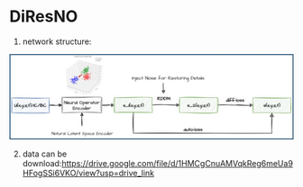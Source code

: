 # DiResNO

1. network structure:

![network](https://github.com/pidneuralode/DiResNO/blob/main/figure/network.jpg)

2. data can be download:https://drive.google.com/file/d/1HMCgCnuAMVqkReg6meUa9HFogSSi6VKO/view?usp=drive_link
